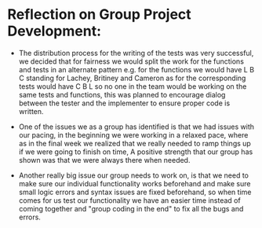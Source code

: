 # Reflection on Group Project Development:  

 

* The distribution process for the writing of the tests was very successful, we decided that for fairness we would split the work for the functions and tests in an alternate pattern e.g. for the functions we would have L B C standing for Lachey, Britiney and Cameron as for the corresponding tests would have C B L so no one in the team would be working on the same tests and functions, this was planned to encourage dialog between the tester and the implementer to ensure proper code is written. 

 

* One of the issues we as a group has identified is that we had issues with our pacing, in the beginning we were working in a relaxed pace, where as in the final week we realized that we really needed to ramp things up if we were going to finish on time, A positive strength that our group has shown was that we were always there when needed.  

 

* Another really big issue our group needs to work on, is that we need to make sure our individual functionality works beforehand and make sure small logic errors and syntax issues are fixed beforehand, so when time comes for us test our functionality we have an easier time instead of coming together and "group coding in the end"  to fix all the bugs and errors.  
